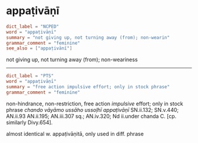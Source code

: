 # appaṭivāṇī

``` toml
dict_label = "NCPED"
word = "appaṭivāṇī"
summary = "not giving up, not turning away (from); non-wearin"
grammar_comment = "feminine"
see_also = ["appaṭivānī"]
```

not giving up, not turning away (from); non\-weariness

--------------------

``` toml
dict_label = "PTS"
word = "appaṭivāṇī"
summary = "free action impulsive effort; only in stock phrase"
grammar_comment = "feminine"
```

non\-hindrance, non\-restriction, free action *impulsive* effort; only in stock phrase *chando vāyāmo ussāho ussoḷhī appaṭivāṇī* SN.ii.132; SN.v.440; AN.ii.93 AN.ii.195; AN.iii.307 sq.; AN.iv.320; Nd ii.under chanda C. [cp. similarly Divy.654].

almost identical w. appaṭivāṇitā, only used in diff. phrase

